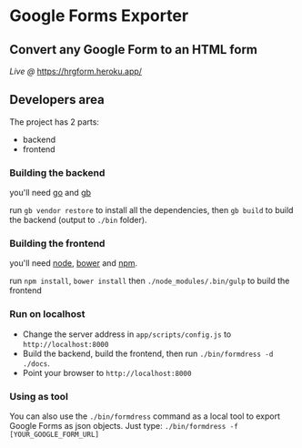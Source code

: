 # Google Forms Exporter
## Convert any Google Form to an HTML form

_Live @_ https://hrgform.heroku.app/



## Developers area

The project has 2 parts:

- backend
- frontend


### Building the backend
you'll need [go](https://golang.org/) and [gb](https://github.com/constabulary/gb)

run `gb vendor restore` to install all the dependencies, then `gb build` to build the backend (output to `./bin` folder).

### Building the frontend
you'll need [node](https://nodejs.org/), [bower](https://bower.io/) and [npm](https://www.npmjs.com/).

run `npm install`, `bower install` then `./node_modules/.bin/gulp` to build the frontend

### Run on localhost

- Change the server address in `app/scripts/config.js` to `http://localhost:8000`
- Build the backend, build the frontend, then run `./bin/formdress -d ./docs`.
- Point your browser to `http://localhost:8000`

### Using as tool
You can also use the `./bin/formdress` command as a local tool to export Google Forms as json objects.
Just type: `./bin/formdress -f [YOUR_GOOGLE_FORM_URL]`
